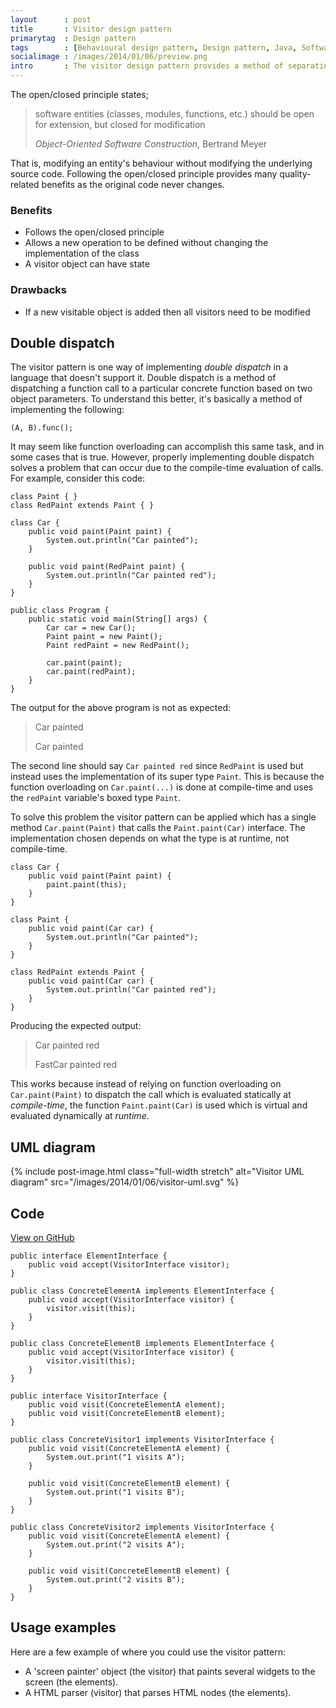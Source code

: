 ```yaml
---
layout      : post
title       : Visitor design pattern
primarytag  : Design pattern
tags        : [Behavioural design pattern, Design pattern, Java, Software engineering, UML]
socialimage : /images/2014/01/06/preview.png
intro       : The visitor design pattern provides a method of separating an algorithm on an object and the object's actual class implementation. This allows the programmer to easily follow the open/closed principle.
---
```


The open/closed principle states;

> software entities (classes, modules, functions, etc.) should be open for extension, but closed for modification
>
> <footer><cite>Object-Oriented Software Construction</cite>, Bertrand Meyer</footer>

That is, modifying an entity's behaviour without modifying the underlying source code. Following the open/closed principle provides many quality-related benefits as the original code never changes.

### Benefits

- Follows the open/closed principle
- Allows a new operation to be defined without changing the implementation of the class
- A visitor object can have state

### Drawbacks

- If a new visitable object is added then all visitors need to be modified



## Double dispatch

The visitor pattern is one way of implementing *double dispatch* in a language that doesn't support it. Double dispatch is a method of dispatching a function call to a particular concrete function based on two object parameters. To understand this better, it's basically a method of implementing the following:

    (A, B).func();

It may seem like function overloading can accomplish this same task, and in some cases that is true. However, properly implementing double dispatch solves a problem that can occur due to the compile-time evaluation of calls. For example, consider this code:

<!--prettify lang=java-->
    class Paint { }
    class RedPaint extends Paint { }

    class Car {
        public void paint(Paint paint) {
            System.out.println("Car painted");
        }

        public void paint(RedPaint paint) {
            System.out.println("Car painted red");
        }
    }

    public class Program {
        public static void main(String[] args) {
            Car car = new Car();
            Paint paint = new Paint();
            Paint redPaint = new RedPaint();

            car.paint(paint);
            car.paint(redPaint);
        }
    }

The output for the above program is not as expected:

> Car painted
>
> Car painted

The second line should say `Car painted red` since `RedPaint` is used but instead uses the implementation of its super type `Paint`. This is because the function overloading on `Car.paint(...)` is done at compile-time and uses the `redPaint` variable's boxed type `Paint`.

To solve this problem the visitor pattern can be applied which has a single method `Car.paint(Paint)` that calls the `Paint.paint(Car)` interface. The implementation chosen depends on what the type is at runtime, not compile-time.

<!--prettify lang=java-->
    class Car {
        public void paint(Paint paint) {
            paint.paint(this);
        }
    }

    class Paint {
        public void paint(Car car) {
            System.out.println("Car painted");
        }
    }

    class RedPaint extends Paint {
        public void paint(Car car) {
            System.out.println("Car painted red");
        }
    }

Producing the expected output:

> Car painted red
>
> FastCar painted red

This works because instead of relying on function overloading on `Car.paint(Paint)` to dispatch the call which is evaluated statically at *compile-time*, the function `Paint.paint(Car)` is used which is virtual and evaluated dynamically at *runtime*.



## UML diagram

{% include post-image.html class="full-width stretch" alt="Visitor UML diagram" src="/images/2014/01/06/visitor-uml.svg" %}



## Code

[View on GitHub][1]

<!--prettify lang=java-->
    public interface ElementInterface {
        public void accept(VisitorInterface visitor);
    }

    public class ConcreteElementA implements ElementInterface {
        public void accept(VisitorInterface visitor) {
            visitor.visit(this);
        }
    }

    public class ConcreteElementB implements ElementInterface {
        public void accept(VisitorInterface visitor) {
            visitor.visit(this);
        }
    }

    public interface VisitorInterface {
        public void visit(ConcreteElementA element);
        public void visit(ConcreteElementB element);
    }

    public class ConcreteVisitor1 implements VisitorInterface {
        public void visit(ConcreteElementA element) {
            System.out.print("1 visits A");
        }

        public void visit(ConcreteElementB element) {
            System.out.print("1 visits B");
        }
    }

    public class ConcreteVisitor2 implements VisitorInterface {
        public void visit(ConcreteElementA element) {
            System.out.print("2 visits A");
        }

        public void visit(ConcreteElementB element) {
            System.out.print("2 visits B");
        }
    }



## Usage examples

Here are a few example of where you could use the visitor pattern:

* A 'screen painter' object (the visitor) that paints several widgets to the screen (the elements).
* A HTML parser (visitor) that parses HTML nodes (the elements).



[1]: https://github.com/Tyriar/growing-with-the-web/tree/master/design-patterns/visitor
